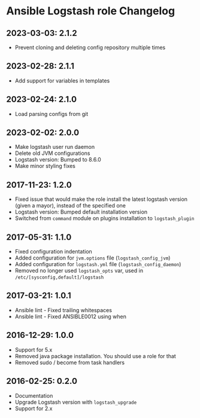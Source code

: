 # Ansible Logstash role Changelog

## 2023-03-03: 2.1.2

  * Prevent cloning and deleting config repository multiple times

## 2023-02-28: 2.1.1

  * Add support for variables in templates

## 2023-02-24: 2.1.0

  * Load parsing configs from git

## 2023-02-02: 2.0.0

  * Make logstash user run daemon
  * Delete old JVM configurations
  * Logstash version: Bumped to 8.6.0
  * Make minor styling fixes

## 2017-11-23: 1.2.0

  * Fixed issue that would make the role install the latest logstash version
    (given a mayor), instead of the specified one
  * Logstash version: Bumped default installation version
  * Switched from `command` module on plugins installation to `logstash_plugin`

## 2017-05-31: 1.1.0

  * Fixed configuration indentation
  * Added configuration for `jvm.options` file (`logstash_config_jvm`)
  * Added configuration for `logstash.yml` file (`logstash_config_daemon`)
  * Removed no longer used `logstash_opts` var, used in `/etc/[sysconfig,default]/logstash`


## 2017-03-21: 1.0.1

  * Ansible lint - Fixed trailing whitespaces
  * Ansible lint - Fixed ANSIBLE0012 using when

## 2016-12-29: 1.0.0

  * Support for 5.x
  * Removed java package installation. You should use a role for that
  * Removed sudo / become from task handlers

## 2016-02-25: 0.2.0

  * Documentation
  * Upgrade Logstash version with `logstash_upgrade`
  * Support for 2.x

